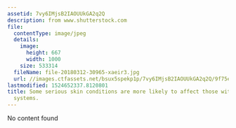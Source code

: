 ```yaml
---
assetid: 7vy6IMjsB2IAOUUkGA2q2Q
description: from www.shutterstock.com
file:
  contentType: image/jpeg
  details:
    image:
      height: 667
      width: 1000
    size: 533314
  fileName: file-20180312-30965-xaeir3.jpg
  url: //images.ctfassets.net/bsux5spekp1p/7vy6IMjsB2IAOUUkGA2q2Q/9f75e9c9b90f97816eaa165789925f26/file-20180312-30965-xaeir3.jpg
lastmodified: 1524652337.8120801
title: Some serious skin conditions are more likely to affect those with weaker immune
  systems.
---
```

No content found